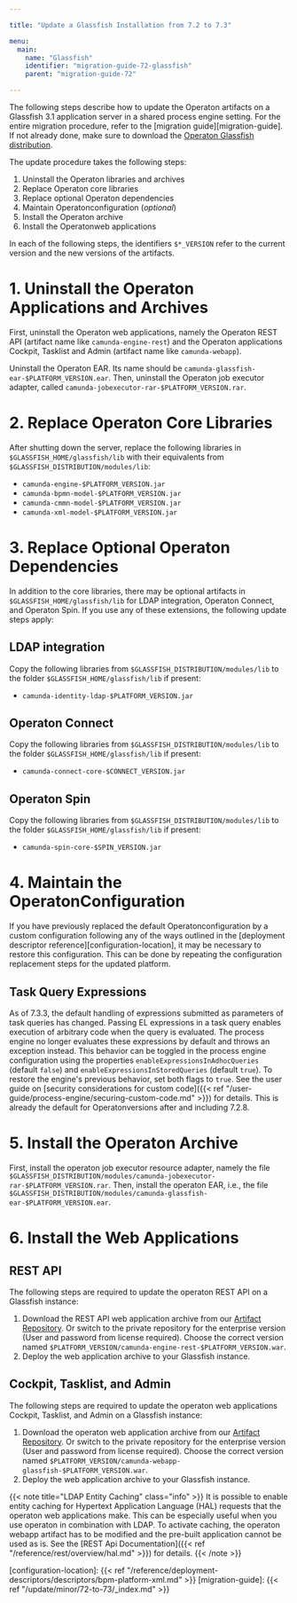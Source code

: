 ```yaml
---

title: "Update a Glassfish Installation from 7.2 to 7.3"

menu:
  main:
    name: "Glassfish"
    identifier: "migration-guide-72-glassfish"
    parent: "migration-guide-72"

---
```


The following steps describe how to update the Operaton artifacts on a Glassfish 3.1 application server in a shared process engine setting. For the entire migration procedure, refer to the [migration guide][migration-guide]. If not already done, make sure to download the [Operaton Glassfish distribution](https://artifacts.camunda.com/artifactory/camunda-bpm/org/camunda/bpm/glassfish/camunda-bpm-glassfish/).

The update procedure takes the following steps:

1. Uninstall the Operaton libraries and archives
2. Replace Operaton core libraries
3. Replace optional Operaton dependencies
4. Maintain Operatonconfiguration (*optional*)
5. Install the Operaton archive
6. Install the Operatonweb applications

In each of the following steps, the identifiers `$*_VERSION` refer to the current version and the new versions of the artifacts.

# 1. Uninstall the Operaton Applications and Archives

First, uninstall the Operaton web applications, namely the Operaton REST API (artifact name like `camunda-engine-rest`) and the Operaton applications Cockpit, Tasklist and Admin (artifact name like `camunda-webapp`).

Uninstall the Operaton EAR. Its name should be `camunda-glassfish-ear-$PLATFORM_VERSION.ear`. Then, uninstall the Operaton job executor adapter, called `camunda-jobexecutor-rar-$PLATFORM_VERSION.rar`.

# 2. Replace Operaton Core Libraries

After shutting down the server, replace the following libraries in `$GLASSFISH_HOME/glassfish/lib` with their equivalents from `$GLASSFISH_DISTRIBUTION/modules/lib`:

* `camunda-engine-$PLATFORM_VERSION.jar`
* `camunda-bpmn-model-$PLATFORM_VERSION.jar`
* `camunda-cmmn-model-$PLATFORM_VERSION.jar`
* `camunda-xml-model-$PLATFORM_VERSION.jar`

# 3. Replace Optional Operaton Dependencies

In addition to the core libraries, there may be optional artifacts in `$GLASSFISH_HOME/glassfish/lib` for LDAP integration, Operaton Connect, and Operaton Spin. If you use any of these extensions, the following update steps apply:

## LDAP integration

Copy the following libraries from `$GLASSFISH_DISTRIBUTION/modules/lib` to the folder `$GLASSFISH_HOME/glassfish/lib` if present:

* `camunda-identity-ldap-$PLATFORM_VERSION.jar`

## Operaton Connect

Copy the following libraries from `$GLASSFISH_DISTRIBUTION/modules/lib` to the folder `$GLASSFISH_HOME/glassfish/lib` if present:

* `camunda-connect-core-$CONNECT_VERSION.jar`

## Operaton Spin

Copy the following libraries from `$GLASSFISH_DISTRIBUTION/modules/lib` to the folder `$GLASSFISH_HOME/glassfish/lib` if present:

* `camunda-spin-core-$SPIN_VERSION.jar`

# 4. Maintain the OperatonConfiguration

If you have previously replaced the default Operatonconfiguration by a custom configuration following any of the ways outlined in the [deployment descriptor reference][configuration-location], it may be necessary to restore this configuration. This can be done by repeating the configuration replacement steps for the updated platform.

## Task Query Expressions

As of 7.3.3, the default handling of expressions submitted as parameters of task queries has changed. Passing EL expressions in a task query enables execution of arbitrary code when the query is evaluated. The process engine no longer evaluates these expressions by default and throws an exception instead. This behavior can be toggled in the process engine configuration using the properties `enableExpressionsInAdhocQueries` (default `false`) and `enableExpressionsInStoredQueries` (default `true`). To restore the engine's previous behavior, set both flags to `true`. See the user guide on [security considerations for custom code]({{< ref "/user-guide/process-engine/securing-custom-code.md" >}}) for details.
This is already the default for Operatonversions after and including 7.2.8.

# 5. Install the Operaton Archive

First, install the operaton job executor resource adapter, namely the file `$GLASSFISH_DISTRIBUTION/modules/camunda-jobexecutor-rar-$PLATFORM_VERSION.rar`. Then, install the operaton EAR, i.e., the file `$GLASSFISH_DISTRIBUTION/modules/camunda-glassfish-ear-$PLATFORM_VERSION.ear`.

# 6. Install the Web Applications

## REST API

The following steps are required to update the operaton REST API on a Glassfish instance:

1. Download the REST API web application archive from our [Artifact Repository](https://artifacts.camunda.com/artifactory/camunda-bpm/org/camunda/bpm/camunda-engine-rest/). Or switch to the private repository for the enterprise version (User and password from license required). Choose the correct version named `$PLATFORM_VERSION/camunda-engine-rest-$PLATFORM_VERSION.war`.
2. Deploy the web application archive to your Glassfish instance.

## Cockpit, Tasklist, and Admin

The following steps are required to update the operaton web applications Cockpit, Tasklist, and Admin on a Glassfish instance:

1. Download the operaton web application archive from our [Artifact Repository](https://artifacts.camunda.com/artifactory/camunda-bpm/org/camunda/bpm/webapp/camunda-webapp-glassfish/). Or switch to the private repository for the enterprise version (User and password from license required). Choose the correct version named `$PLATFORM_VERSION/camunda-webapp-glassfish-$PLATFORM_VERSION.war`.
2. Deploy the web application archive to your Glassfish instance.

{{< note title="LDAP Entity Caching" class="info" >}}
It is possible to enable entity caching for Hypertext Application Language (HAL) requests that the operaton web applications make. This can be especially useful when you use operaton in combination with LDAP. To activate caching, the operaton webapp artifact has to be modified and the pre-built application cannot be used as is. See the [REST Api Documentation]({{< ref "/reference/rest/overview/hal.md" >}}) for details.
{{< /note >}}

[configuration-location]: {{< ref "/reference/deployment-descriptors/descriptors/bpm-platform-xml.md" >}}
[migration-guide]: {{< ref "/update/minor/72-to-73/_index.md" >}}
